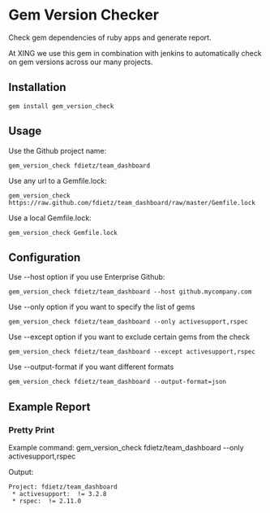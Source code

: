 # Gem Version Checker

Check gem dependencies of ruby apps and generate report.

At XING we use this gem in combination with jenkins to automatically check on gem versions across our many projects.

## Installation

    gem install gem_version_check

## Usage

Use the Github project name:

    gem_version_check fdietz/team_dashboard

Use any url to a Gemfile.lock:

    gem_version_check https://raw.github.com/fdietz/team_dashboard/raw/master/Gemfile.lock

Use a local Gemfile.lock:

    gem_version_check Gemfile.lock

## Configuration

Use --host option if you use Enterprise Github:

    gem_version_check fdietz/team_dashboard --host github.mycompany.com

Use --only option if you want to specify the list of gems

    gem_version_check fdietz/team_dashboard --only activesupport,rspec

Use --except option if you want to exclude certain gems from the check

    gem_version_check fdietz/team_dashboard --except activesupport,rspec

Use --output-format if you want different formats

    gem_version_check fdietz/team_dashboard --output-format=json

## Example Report

### Pretty Print

Example command: gem_version_check fdietz/team_dashboard --only activesupport,rspec

Output:

    Project: fdietz/team_dashboard
     * activesupport:  != 3.2.8
     * rspec:  != 2.11.0

